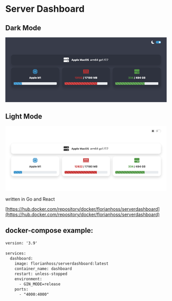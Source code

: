 # Server Dashboard

## Dark Mode

![screenshot](images/screenshot_dark.png)

## Light Mode

![screenshot](images/screenshot_light.png)

written in Go and React

[https://hub.docker.com/repository/docker/florianhoss/serverdashboard](https://hub.docker.com/repository/docker/florianhoss/serverdashboard)

## docker-compose example:

```
version: '3.9'

services:
  dashboard:
    image: florianhoss/serverdashboard:latest
    container_name: dashboard
    restart: unless-stopped
    environment:
      - GIN_MODE=release
    ports:
      - "4000:4000"
```
